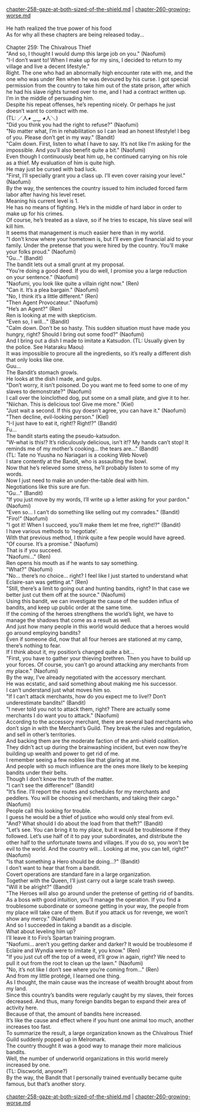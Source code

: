 [chapter-258-gaze-at-both-sized-of-the-shield.md](./chapter-258-gaze-at-both-sized-of-the-shield.md) | [chapter-260-growing-worse.md](./chapter-260-growing-worse.md) <br/>
<br/>
He hath realized the true power of his food<br/>
As for why all these chapters are being released today…<br/>
<br/>
Chapter 259: The Chivalrous Thief<br/>
"And so, I thought I would dump this large job on you." (Naofumi)<br/>
"I-I don’t want to! When I make up for my sins, I decided to return to my village and live a decent lifestyle."<br/>
Right. The one who had an abnormally high encounter rate with me, and the one who was under Ren when he was devoured by his curse. I got special permission from the country to take him out of the state prison, after which he had his slave rights turned over to me, and I had a contract written up.<br/>
I’m in the middle of persuading him.<br/>
Despite his repeat offenses, he’s repenting nicely. Or perhaps he just doesn’t want to contract with me.<br/>
(TL: ／人◕ ‿‿ ◕人＼)<br/>
"Did you think you had the right to refuse?" (Naofumi)<br/>
"No matter what, I’m in rehabilitation so I can lead an honest lifestyle! I beg of you. Please don’t get in my way." (Bandit)<br/>
"Calm down. First, listen to what I have to say. It’s not like I’m asking for the impossible. And you’ll also benefit quite a bit." (Naofumi)<br/>
Even though I continuously beat him up, he continued carrying on his role as a thief. My evaluation of him is quite high.<br/>
He may just be cursed with bad luck.<br/>
"First, I’ll specially grant you a class up. I’ll even cover raising your level." (Naofumi)<br/>
By the way, the sentences the country issued to him included forced farm labor after having his level reset.<br/>
Meaning his current level is 1.<br/>
He has no means of fighting. He’s in the middle of hard labor in order to make up for his crimes.<br/>
Of course, he’s treated as a slave, so if he tries to escape, his slave seal will kill him.<br/>
It seems that management is much easier here than in my world.<br/>
"I don’t know where your hometown is, but I’ll even give financial aid to your family. Under the pretense that you were hired by the country. You’ll make your folks proud." (Naofumi)<br/>
"Gu…" (Bandit)<br/>
The bandit lets out a small grunt at my proposal.<br/>
"You’re doing a good deed. If you do well, I promise you a large reduction on your sentence." (Naofumi)<br/>
"Naofumi, you look like quite a villain right now." (Ren)<br/>
"Can it. It’s a plea bargain." (Naofumi)<br/>
"No, I think it’s a little different." (Ren)<br/>
"Then Agent Provocateur." (Naofumi)<br/>
"He’s an Agent?" (Ren)<br/>
Ren is looking at me with skepticism.<br/>
"Even so, I will…" (Bandit)<br/>
"Calm down. Don’t be so hasty. This sudden situation must have made you hungry, right? Should I bring out some food?" (Naofumi)<br/>
And I bring out a dish I made to imitate a Katsudon. (TL: Usually given by the police. See Hataraku Maou)<br/>
It was impossible to procure all the ingredients, so it’s really a different dish that only looks like one.<br/>
Guu…<br/>
The Bandit’s stomach growls.<br/>
He looks at the dish I made, and gulps.<br/>
"Don’t worry, it isn’t poisoned. Do you want me to feed some to one of my slaves to demonstrate?" (Naofumi)<br/>
I call over the loinclothed dog, put some on a small plate, and give it to her.<br/>
"Niichan. This is delicious too! Give me more." (Kiel)<br/>
"Just wait a second. If this guy doesn’t agree, you can have it." (Naofumi)<br/>
"Then decline, evil-looking person." (Kiel)<br/>
"I-I just have to eat it, right!? Right!?" (Bandit)<br/>
Fu…<br/>
The bandit starts eating the pseudo-katsudon.<br/>
"W-what is this!? It’s ridiculously delicious, isn’t it!? My hands can’t stop! It reminds me of my mother’s cooking… the tears are…" (Bandit)<br/>
(TL: Tate no Yuusha no Nariagari is a cooking Web Novel)<br/>
I stare contently at the Bandit, who is assaulting the bowl.<br/>
Now that he’s relieved some stress, he’ll probably listen to some of my words.<br/>
Now I just need to make an under-the-table deal with him.<br/>
Negotiations like this sure are fun.<br/>
"Gu…" (Bandit)<br/>
"If you just move by my words, I’ll write up a letter asking for your pardon." (Naofumi)<br/>
"Even so… I can’t do something like selling out my comrades." (Bandit)<br/>
"Firo!" (Naofumi)<br/>
"I got it! When I succeed, you’ll make them let me free, right!?" (Bandit)<br/>
I have various methods to ‘negotiate’.<br/>
With that previous method, I think quite a few people would have agreed.<br/>
"Of course. It’s a promise." (Naofumi)<br/>
That is if you succeed.<br/>
"Naofumi…" (Ren)<br/>
Ren opens his mouth as if he wants to say something.<br/>
"What?" (Naofumi)<br/>
"No… there’s no choice… right? I feel like I just started to understand what Eclaire-san was getting at." (Ren)<br/>
"Still, there’s a limit to going out and hunting bandits, right? In that case we better just cut them off at the source." (Naofumi)<br/>
Using this bandit, we can investigate the cause of the sudden influx of bandits, and keep up public order at the same time.<br/>
If the coming of the heroes strengthens the world’s light, we have to manage the shadows that come as a result as well.<br/>
And just how many people in this world would deduce that a heroes would go around employing bandits?<br/>
Even if someone did, now that all four heroes are stationed at my camp, there’s nothing to fear.<br/>
If I think about it, my position’s changed quite a bit…<br/>
"First, you have to gather your thieving brethren. Then you have to build up your forces. Of course, you can’t go around attacking any merchants from my place." (Naofumi)<br/>
By the way, I’ve already negotiated with the accessory merchant.<br/>
He was ecstatic, and said something about making me his successor.<br/>
I can’t understand just what moves him so.<br/>
"If I can’t attack merchants, how do you expect me to live!? Don’t underestimate bandits!" (Bandit)<br/>
"I never told you not to attack them, right? There are actually some merchants I do want you to attack." (Naofumi)<br/>
According to the accessory merchant, there are several bad merchants who don’t sign in with the Merchant’s Guild. They break the rules and regulation, and sell in other’s territories.<br/>
And backing them are the moderate faction of the anti-shield coalition.<br/>
They didn’t act up during the brainwashing incident, but even now they’re building up wealth and power to get rid of me.<br/>
I remember seeing a few nobles like that glaring at me.<br/>
And people with so much influence are the ones more likely to be keeping bandits under their belts.<br/>
Though I don’t know the truth of the matter.<br/>
"I can’t see the difference!" (Bandit)<br/>
"It’s fine. I’ll report the routes and schedules for my merchants and peddlers. You will be choosing evil merchants, and taking their cargo." (Naofumi)<br/>
People call this looking for trouble.<br/>
I guess he would be a thief of justice who would only steal from evil.<br/>
"And? What should I do about the load from that theft?" (Bandit)<br/>
"Let’s see. You can bring it to my place, but it would be troublesome if they followed. Let’s use half of it to pay your subordinates, and distribute the other half to the unfortunate towns and villages. If you do so, you won’t be evil to the world. And the country will… Looking at me, you can tell, right?" (Naofumi)<br/>
"Is that something a Hero should be doing…?" (Bandit)<br/>
I don’t want to hear that from a bandit.<br/>
Covert operations are standard fare in a large organization.<br/>
Together with the Queen, I’ll just carry out a large scale trash sweep.<br/>
"Will it be alright?" (Bandit)<br/>
"The Heroes will also go around under the pretense of getting rid of bandits. As a boss with good intuition, you’ll manage the operation. If you find a troublesome subordinate or someone getting in your way, the people from my place will take care of them. But if you attack us for revenge, we won’t show any mercy." (Naofumi)<br/>
And so I succeeded in taking a bandit as a disciple.<br/>
What about leveling him up?<br/>
I’ll leave it to Firo’s Spartan training program.<br/>
"Naofumi… aren’t you getting darker and darker? It would be troublesome if Eclaire and Wyndia were to imitate it, you know." (Ren)<br/>
"If you just cut off the top of a weed, it’ll grow in again, right? We need to pull it out from the root to clean up the lawn." (Naofumi)<br/>
"No, it’s not like I don’t see where you’re coming from…" (Ren)<br/>
And from my little protégé, I learned one thing.<br/>
As I thought, the main cause was the increase of wealth brought about from my land.<br/>
Since this country’s bandits were regularly caught by my slaves, their forces decreased. And thus, many foreign bandits began to expand their area of activity here.<br/>
Because of that, the amount of bandits here increased.<br/>
It’s like the cause and effect where if you hunt one animal too much, another increases too fast.<br/>
To summarize the result, a large organization known as the Chivalrous Thief Guild suddenly popped up in Melromark.<br/>
The country thought it was a good way to manage their more malicious bandits.<br/>
Well, the number of underworld organizations in this world merely increased by one.<br/>
(TL: Discworld, anyone?)<br/>
By the way, the Bandit that I personally trained eventually became quite famous, but that’s another story.<br/>
<br/>
[chapter-258-gaze-at-both-sized-of-the-shield.md](./chapter-258-gaze-at-both-sized-of-the-shield.md) | [chapter-260-growing-worse.md](./chapter-260-growing-worse.md) <br/>
